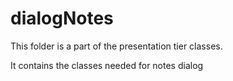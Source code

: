 # dialogNotes

This folder is a part of the presentation tier classes.

It contains the classes needed for notes dialog
